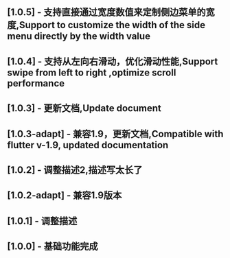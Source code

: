 ## [1.0.5] - 支持直接通过宽度数值来定制侧边菜单的宽度,Support to customize the width of the side menu directly by the width value
## [1.0.4] - 支持从左向右滑动，优化滑动性能,Support swipe from left to right ,optimize scroll performance
## [1.0.3] - 更新文档,Update document
## [1.0.3-adapt] - 兼容1.9，更新文档,Compatible with flutter v-1.9, updated documentation
## [1.0.2] - 调整描述2,描述写太长了
## [1.0.2-adapt] - 兼容1.9版本
## [1.0.1] - 调整描述
## [1.0.0] - 基础功能完成



